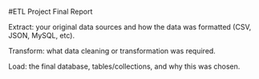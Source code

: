 #ETL Project Final Report

Extract: your original data sources and how the data was formatted (CSV, JSON, MySQL, etc).

Transform: what data cleaning or transformation was required.

Load: the final database, tables/collections, and why this was chosen.
